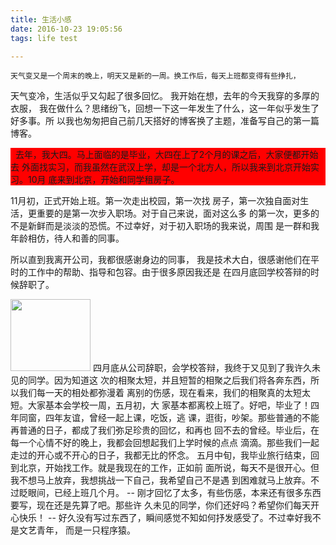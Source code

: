 ```yaml
---
title: 生活小感
date: 2016-10-23 19:05:56
tags: life test

---
```




    天气变又是一个周末的晚上，明天又是新的一周。换工作后，每天上班都变得有些挣扎，
天气变冷，生活似乎又勾起了很多回忆。
 我开始在想，去年的今天我穿的多厚的衣服，
我在做什么？思绪纷飞，回想一下这一年发生了什么，这一年似乎发生了好多事。所
以我也匆匆把自己前几天搭好的博客换了主题，准备写自己的第一篇博客。
  <!--more-->
   <p style="background:red"> &nbsp;&nbsp;去年，我大四。马上面临的是毕业，大四在上了2个月的课之后，大家便都开始去
外面找实习，而我虽然在武汉上学，却是一个北方人，所以我来到北京开始实习。10月
底来到北京，开始和同学租房子。<p>11月初，正式开始上班。第一次走出校园，第一次找
房子，第一次独自面对生活，更重要的是第一次步入职场。对于自己来说，面对这么多
的第一次，更多的不是新鲜而是淡淡的恐慌。不过幸好，对于初入职场的我来说，周围
是一群和我年龄相仿，待人和善的同事。</p>所以直到我离开公司，我都很感谢身边的同事，
我是技术大白，很感谢他们在平时的工作中的帮助、指导和包容。由于很多原因我还是
在四月底回学校答辩的时候辞职了。</p>



<img src="/img/me.png" width="128" height="115" border="0" alt="">
    四月底从公司辞职，会学校答辩，我终于又见到了我许久未见的同学。因为知道这
次的相聚太短，并且短暂的相聚之后我们将各奔东西，所以我们每一天的相处都弥漫着
离别的伤感，现在看来，我们的相聚真的太短太短。大家基本会学校一周，五月初，大
家基本都离校上班了。好吧，毕业了！四年同窗，四年友谊，曾经一起上课，吃饭，逃
课，逛街，吵架。那些普通的不能再普通的日子，都成了我们弥足珍贵的回忆，和再也
回不去的曾经。毕业后，在每一个心情不好的晚上，我都会回想起我们上学时候的点点
滴滴。那些我们一起走过的开心或不开心的日子，我都无比的怀念。
    五月中旬，我毕业旅行结束，回到北京，开始找工作。就是我现在的工作，正如前
面所说，每天不是很开心。但我不想马上放弃，我想挑战一下自己，我希望自己不是遇
到困难就马上放弃。不过眨眼间，已经上班几个月。
--
                                   刚才回忆了太多，有些伤感，本来还有很多东西要写，现在还是先算了吧。那些许
久未见的同学，你们还好吗？希望你们每天开心快乐！
--
  好久没有写过东西了，瞬间感觉不知如何抒发感受了。不过幸好我不是文艺青年，
而是一只程序猿。
    